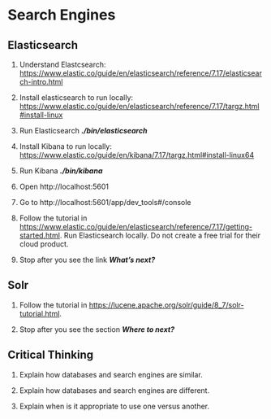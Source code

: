# Search Engines

## Elasticsearch

1. Understand Elastcsearch: https://www.elastic.co/guide/en/elasticsearch/reference/7.17/elasticsearch-intro.html
   
2. Install elasticsearch to run locally: https://www.elastic.co/guide/en/elasticsearch/reference/7.17/targz.html#install-linux
   
3. Run Elasticsearch ***./bin/elasticsearch***
   
4. Install Kibana to run locally: https://www.elastic.co/guide/en/kibana/7.17/targz.html#install-linux64
   
5. Run Kibana ***./bin/kibana***
   
6. Open http://localhost:5601
   
7. Go to http://localhost:5601/app/dev_tools#/console

8. Follow the tutorial in https://www.elastic.co/guide/en/elasticsearch/reference/7.17/getting-started.html. Run Elasticsearch locally. Do not create a free trial for their cloud product.

9.  Stop after you see the link ***What’s next?***

## Solr

1. Follow the tutorial in https://lucene.apache.org/solr/guide/8_7/solr-tutorial.html.

1. Stop after you see the section ***Where to next?***

## Critical Thinking

1. Explain how databases and search engines are similar.

1. Explain how databases and search engines are different.

1. Explain when is it appropriate to use one versus another.